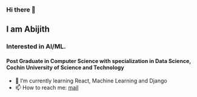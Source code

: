 ### Hi there 👋

## I am Abijith
### Interested in AI/ML. 

#### Post Graduate in Computer Science with specialization in Data Science, Cochin University of Science and Technology

- 🌱 I’m currently learning React, Machine Learning and Django
- 📫 How to reach me: [mail](mailto:abijihtk1212@gmail.com)

<!--
** abijith-tk/abijith-tk ** is a ✨ _special_ ✨ repository because its `README.md` (this file) appears on your GitHub profile.

Here are some ideas to get you started:

- 🔭 I’m currently working on ...

- 👯 I’m looking to collaborate on ...
- 🤔 I’m looking for help with ...
- 💬 Ask me about ...

- 😄 Pronouns: ...
- ⚡ Fun fact: ...
-->
